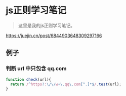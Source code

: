 # js正则学习笔记
> 这里是我的js正则学习笔记。

https://juejin.cn/post/6844903648309297166






## 例子

### 判断 url 中只包含 qq.com
```js
function check(url){
  return /^https?:\/\/w+\.qq\.com[^.]*$/.test(url);
}
```


